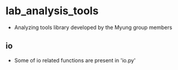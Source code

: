 # lab_analysis_tools
 - Analyzing tools library developed by the Myung group members

## io
 - Some of io related functions are present in 'io.py'

